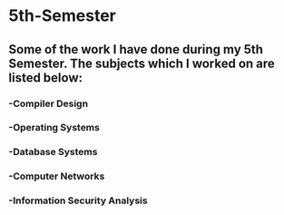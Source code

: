 # **5th-Semester**
## Some of the work I have done during my 5th Semester. The subjects which I worked on are listed below: 
### -Compiler Design
### -Operating Systems
### -Database Systems
### -Computer Networks
### -Information Security Analysis
